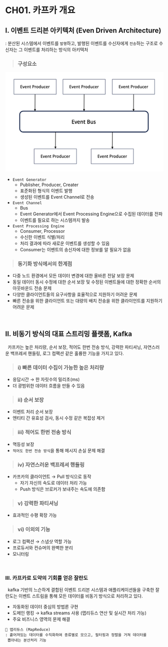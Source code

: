 # CH01. 카프카 개요

## I. 이벤트 드리븐 아키텍처 (Even Driven Architecture)

: 분산된 시스템에서 이벤트를 `발행`하고, 발행된 이벤트를 수신자에게 `전송`하는 구조로 수신자는 그 이벤트를 처리하는 방식의 아키텍처

> ### 구성요소

<div align=center>
    <img src='./resources/eda.png' width=600>
</div>

- `Event Generator`
  - Publisher, Producer, Creater
  - 표준화된 형식의 이벤트 발행
  - 생성된 이벤트를 Event Channel로 전송
- `Event Channel`
  - Bus
  - Event Generator에서 Event Processing Engine으로 수집된 데이터를 전파
  - 이벤트를 필요로 하는 시스템까지 발송
- `Event Processing Engine`
  - Consumer, Processor
  - 수신한 이벤트 식별/처리
  - 처리 결과에 따라 새로운 이벤트를 생성할 수 있음
  - Consumer는 이벤트의 송신자에 대한 정보를 알 필요가 없음

> ### 동기화 방식에서의 한계점

- 다중 노드 환경에서 모든 데이터 변경에 대한 올바른 전달 보장 문제
- 동일 데이터 동시 수정에 대한 순서 보장 및 수정된 이벤트들에 대한 정확한 순서의 아웃바운드 전송 문제
- 다양한 클라이언트들의 요구사항을 효율적으로 지원하기 어려운 문제
- 빠른 전송을 위한 클라이언트 또는 대량의 배치 전송을 위한 클라이언트를 지원하기 어려운 문제

<br>

## II. 비동기 방식의 대표 스트리밍 플랫폼, Kafka

&nbsp; 카프카는 높은 처리량, 순서 보장, 적어도 한번 전송 방식, 강력한 파티셔닝, 자연스러운 백프레셔 핸들링, 로그 컴팩션 같은 훌륭한 기능을 가지고 있다.

> ### i) 빠른 데이터 수집이 가능한 높은 처리량

- 응답시간 → 한 자릿수의 밀리초(ms)
- 더 광범위한 데이터 흐름을 만들 수 있음

> ### ii) 순서 보장

- 이벤트 처리 순서 보장
- 엔티티 간 유효성 검사, 동시 수정 같은 복잡성 제거

> ### iii) 적어도 한번 전송 방식

- 멱등성 보장
- `적어도 한번 전송 방식`을 통해 메시지 손실 문제 해결

> ### iv) 자연스러운 백프레셔 핸들링

- 카프카의 클라이언트 → Pull 방식으로 동작
  - 자기 자신의 속도로 데이터 처리 가능
  - Push 방식은 브로커가 보내주는 속도에 의존함

> ### v) 강력한 파티셔닝

- 효과적인 수평 확장 가능

> ### vi) 이외의 기능

- 로그 컴팩션 → 스냅샷 역할 가능
- 프로듀서와 컨슈머의 완벽한 분리
- 모니터링

<br>

### III. 카프카로 도약의 기회를 얻은 잘란도

&nbsp; kafka 기반의 느슨하게 결합된 이벤트 드리븐 시스템과 애플리케이션들을 구축한 잘란도는 이벤트 스트림을 통해 모든 데이터를 비동기 방식으로 처리하고 있다.

- 자동화된 데이터 중심의 방법론 구현
- 도메인 랭킹 → kafka streams 사용 (맵리듀스 연산 및 실시간 처리 가능)
- 주요 비즈니스 영역의 문제 해결

```
📒 맵리듀스 (MapReduce)
: 흩어져있는 데이터를 수직화하여 종류별로 모으고, 필터핑과 정렬을 거쳐 데이터를
 뽑아내는 분산처리 기능
```
